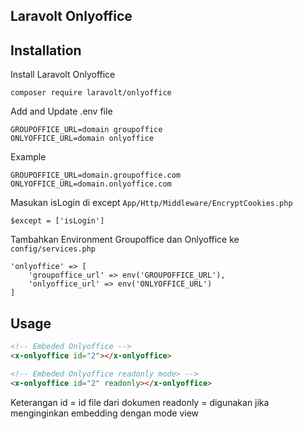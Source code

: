 ## Laravolt Onlyoffice

## Installation

Install Laravolt Onlyoffice
```
composer require laravolt/onlyoffice
```

Add and Update .env file
```
GROUPOFFICE_URL=domain groupoffice
ONLYOFFICE_URL=domain onlyoffice
```

Example
```
GROUPOFFICE_URL=domain.groupoffice.com
ONLYOFFICE_URL=domain.onlyoffice.com
```

Masukan isLogin di except `App/Http/Middleware/EncryptCookies.php`
```
$except = ['isLogin']
```

Tambahkan Environment Groupoffice dan Onlyoffice ke `config/services.php`
```
'onlyoffice' => [
    'groupoffice_url' => env('GROUPOFFICE_URL'),
    'onlyoffice_url' => env('ONLYOFFICE_URL')
]
```

## Usage
```html
<!-- Embeded Onlyoffice -->
<x-onlyoffice id="2"></x-onlyoffice>

<!-- Embeded Onlyoffice readonly mode> -->
<x-onlyoffice id="2" readonly></x-onlyoffice>
```

Keterangan
id = id file dari dokumen
readonly = digunakan jika menginginkan embedding dengan mode view


